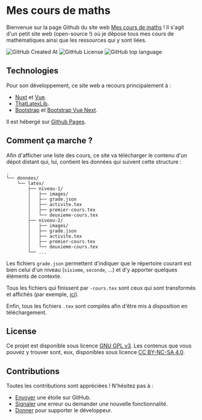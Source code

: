 # Mes cours de maths

Bienvenue sur la page Github du site web [Mes cours de maths](https://mes-cours-de-maths.fr) !
Il s'agit d'un petit site web (open-source !) où je dépose tous mes cours de mathématiques
ainsi que les ressources qui y sont liées.

![GitHub Created At](https://img.shields.io/github/created-at/Skyost/MesCoursDeMaths)
![GitHub License](https://img.shields.io/github/license/Skyost/MesCoursDeMaths)
![GitHub top language](https://img.shields.io/github/languages/top/Skyost/MesCoursDeMaths)

## Technologies

Pour son développement, ce site web a recours principalement à :

* [Nuxt](https://nuxt.com) et [Vue](https://vuejs.org).
* [ThatLatexLib](https://github.com/Skyost/ThatLatexLib).
* [Bootstrap](https://getbootstrap.com) et [Bootstrap Vue Next](https://bootstrap-vue-next.github.io/bootstrap-vue-next/).

Il est hébergé sur [Github Pages](http://pages.github.com).

## Comment ça marche ?

Afin d'afficher une liste des cours, ce site va télécharger le contenu
d'un dépot distant qui, lui, contient les données qui suivent cette structure :

```
.
└── données/
    └── latex/
        ├── niveau-1/
        │   ├── images/
        │   ├── grade.json
        │   ├── activite.tex
        │   ├── premier-cours.tex
        │   └── deuxieme-cours.tex
        ├── niveau-2/
        │   ├── images/
        │   ├── grade.json
        │   ├── activite.tex
        │   ├── premier-cours.tex
        │   └── deuxieme-cours.tex
        └── ...
```

Les fichiers `grade.json` permettent d'indiquer que le répertoire courant est
bien celui d'un niveau (`sixieme`, `seconde`, ...) et d'y apporter quelques éléments
de contexte.

Tous les fichiers qui finissent par `-cours.tex` sont ceux qui sont transformés
et affichés (par exemple, [ici](https://mes-cours-de-maths.fr/cours/cinquieme/nombres-relatifs/)).

Enfin, tous les fichiers `.tex` sont compilés afin d'être mis à disposition en téléchargement.

## License

Ce projet est disponible sous licence [GNU GPL v3](https://github.com/Skyost/MesCoursDeMaths/blob/main/LICENSE).
Les contenus que vous pouvez y trouver sont, eux, disponibles sous licence
[CC BY-NC-SA 4.0](https://creativecommons.org/licenses/by-nc-sa/4.0/deed.fr).

## Contributions

Toutes les contributions sont appréciées ! N'hésitez pas à :

* [Envoyer](https://github.com/Skyost/MesCoursDeMaths/stargazers) une étoile sur GitHub.
* [Signaler](https://github.com/Skyost/MesCoursDeMaths/issues/new/choose) une erreur ou demander une nouvelle
  fonctionnalité.
* [Donner](https://paypal.me/Skyost) pour supporter le développeur.
